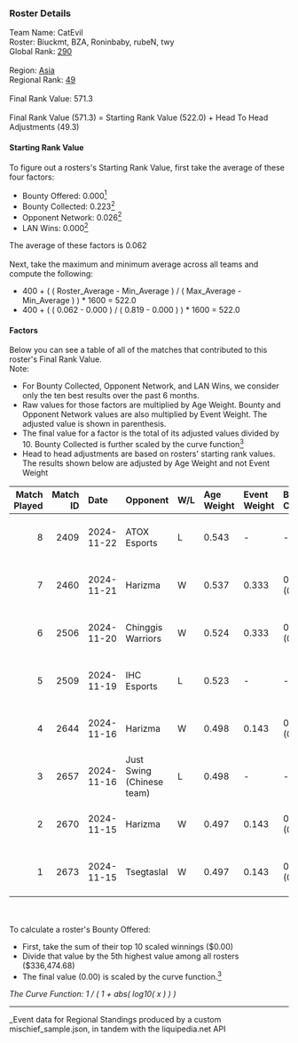 ### Roster Details<br />
Team Name: CatEvil<br />
Roster: Biuckmt, BZA, Roninbaby, rubeN, twy<br />
Global Rank: [290](../../standings_global_2025_03_01.md)<br />
<br />
Region: [Asia]( ../../standings_asia_2025_03_01.md)<br />
Regional Rank: [49]( ../../standings_asia_2025_03_01.md)<br />
<br />
Final Rank Value:  571.3<br />
<br />
Final Rank Value (571.3) = Starting Rank Value (522.0) + Head To Head Adjustments (49.3)<br />

#### Starting Rank Value<br />
To figure out a rosters's Starting Rank Value, first take the average of these four factors:<br />
- Bounty Offered: 0.000[<sup>1</sup>](#table2)
- Bounty Collected: 0.223[<sup>2</sup>](#table1)
- Opponent Network: 0.026[<sup>2</sup>](#table1)
- LAN Wins: 0.000[<sup>2</sup>](#table1)

The average of these factors is 0.062<br />
<br />
Next, take the maximum and minimum average across all teams and compute the following:<br />
- 400 + ( ( Roster_Average - Min_Average ) / ( Max_Average - Min_Average ) ) * 1600 = 522.0
- 400 + ( ( 0.062 - 0.000 ) / ( 0.819 - 0.000 ) ) * 1600 = 522.0


#### Factors<br />
Below you can see a table of all of the matches that contributed to this roster's Final Rank Value.<br />
Note:<br />

- For Bounty Collected, Opponent Network, and LAN Wins, we consider only the ten best results over the past 6 months.
- Raw values for those factors are multiplied by Age Weight. Bounty and Opponent Network values are also multiplied by Event Weight. The adjusted value is shown in parenthesis.
- The final value for a factor is the total of its adjusted values divided by 10. Bounty Collected is further scaled by the curve function[<sup>3</sup>](#curveFunction)
- Head to head adjustments are based on rosters' starting rank values. The results shown below are adjusted by Age Weight and not Event Weight
<span id="table1"></span><br />


| Match Played | Match ID | Date       | Opponent                  | W/L | Age Weight | Event Weight | Bounty Collected | Opponent Network | LAN Wins  | H2H Adj. | Roster                              |
| -: | -: | :- | :- | :- | :- | :- | :- | :- | :- | -: | :- |
|            8 |     2409 | 2024-11-22 | ATOX Esports              | L   | 0.543      | -            | -                | -                | -         |    -0.94 | Biuckmt, BZA, Roninbaby, rubeN, twy |
|            7 |     2460 | 2024-11-21 | Harizma                   | W   | 0.537      | 0.333        | 0.002 (0.000)    | 0.460 (0.082)    | 0 (0.000) |    13.52 | Biuckmt, BZA, Roninbaby, rubeN, twy |
|            6 |     2506 | 2024-11-20 | Chinggis Warriors         | W   | 0.524      | 0.333        | 0.016 (0.003)    | 0.634 (0.111)    | 0 (0.000) |    15.05 | Biuckmt, BZA, Roninbaby, rubeN, twy |
|            5 |     2509 | 2024-11-19 | IHC Esports               | L   | 0.523      | -            | -                | -                | -         |    -5.16 | Biuckmt, BZA, Roninbaby, rubeN, twy |
|            4 |     2644 | 2024-11-16 | Harizma                   | W   | 0.498      | 0.143        | 0.002 (0.000)    | 0.460 (0.033)    | 0 (0.000) |    12.93 | Biuckmt, BZA, Roninbaby, rubeN, twy |
|            3 |     2657 | 2024-11-16 | Just Swing (Chinese team) | L   | 0.498      | -            | -                | -                | -         |    -4.26 | Biuckmt, BZA, Roninbaby, rubeN, twy |
|            2 |     2670 | 2024-11-15 | Harizma                   | W   | 0.497      | 0.143        | 0.002 (0.000)    | 0.460 (0.033)    | 0 (0.000) |    12.97 | Biuckmt, BZA, Roninbaby, rubeN, twy |
|            1 |     2673 | 2024-11-15 | Tsegtaslal                | W   | 0.497      | 0.143        | 0.000 (0.000)    | 0.056 (0.004)    | 0 (0.000) |     5.21 | Biuckmt, BZA, Roninbaby, rubeN, twy |

<br />
<span id="table2"></span><br />
To calculate a roster's Bounty Offered:<br />

- First, take the sum of their top 10 scaled winnings ($0.00)
- Divide that value by the 5th highest value among all rosters ($336,474.68)
- The final value (0.00) is scaled by the curve function.[<sup>3</sup>](#curveFunction)

<span id="curveFunction"></span>_The Curve Function: 1 / ( 1 + abs( log10( x ) ) )_<br />

---
_Event data for Regional Standings produced by a custom mischief_sample.json, in tandem with the liquipedia.net API<br />
